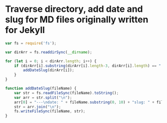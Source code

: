 # Traverse directory, add date and slug for MD files originally written for Jekyll

```JavaScript
var fs = require('fs');

var dirArr = fs.readdirSync(__dirname);

for (let i = 0; i < dirArr.length; i++) {
	if (dirArr[i].substring(dirArr[i].length-3, dirArr[i].length) == ".md") {
		addDateSlug(dirArr[i]);
	}
}

function addDateSlug(fileName) {
	var str = fs.readFileSync(fileName).toString();
	var arr = str.split("\n");
	arr[0] = "---\ndate: " + fileName.substring(0, 10) + "slug: " + fileName.substring(11, fileName.length - 3);
	str = arr.join("\n");
	fs.writeFileSync(fileName, str);
}
```
